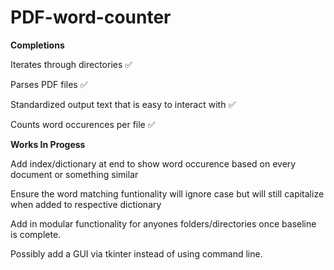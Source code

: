 # PDF-word-counter

**Completions**

Iterates through directories ✅

Parses PDF files ✅

Standardized output text that is easy to interact with ✅

Counts word occurences per file ✅

**Works In Progess**



  Add index/dictionary at end to show word occurence based on every document or something similar

  Ensure the word matching funtionality will ignore case but will still capitalize when added to respective dictionary

  Add in modular functionality for anyones folders/directories once baseline is complete.


  Possibly add a GUI via tkinter instead of using command line.

